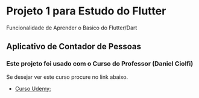 # Projeto 1 para Estudo do Flutter

Funcionalidade de Aprender o Basico do Flutter/Dart

## Aplicativo de Contador de Pessoas

### Este projeto foi usado com o Curso do Professor (Daniel Ciolfi)

Se desejar ver este curso procure no link abaixo.

- [Curso Udemy: ](https://www.udemy.com/course/curso-completo-flutter-app-android-ios/)
